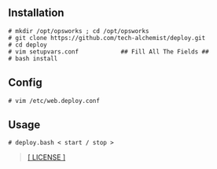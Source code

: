 Installation
-
```
# mkdir /opt/opsworks ; cd /opt/opsworks
# git clone https://github.com/tech-alchemist/deploy.git
# cd deploy
# vim setupvars.conf            ## Fill All The Fields ##
# bash install
```

Config
-
```
# vim /etc/web.deploy.conf
```

Usage
-
```
# deploy.bash < start / stop >
```
> [[ LICENSE ]](https://raw.githubusercontent.com/tech-alchemist/deploy/master/LICENSE)

